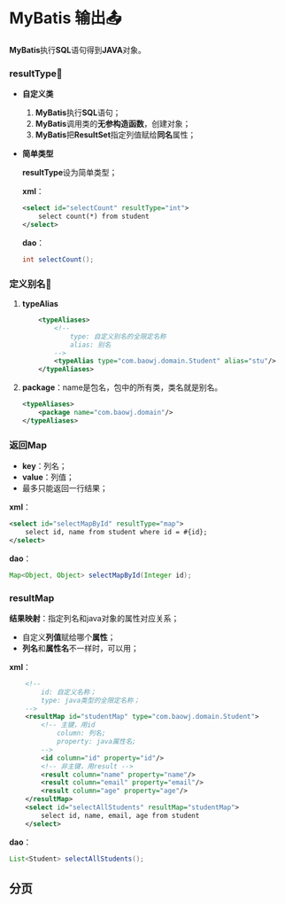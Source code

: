 # MyBatis 输出:outbox_tray:

**MyBatis**执行**SQL**语句得到**JAVA**对象。

### resultType:tada:

* **自定义类**

    1. **MyBatis**执行**SQL**语句；
    2. **MyBatis**调用类的**无参构造函数**，创建对象；
    3. **MyBatis**把**ResultSet**指定列值赋给**同名**属性；

* **简单类型**

    **resultType**设为简单类型；

    **xml**：

    ~~~xml
    <select id="selectCount" resultType="int">
        select count(*) from student
    </select>
    ~~~

    **dao**：

    ~~~java
    int selectCount();
    ~~~



### 定义别名:name_badge:

1. **typeAlias**

    ~~~xml
        <typeAliases>
            <!--
                type: 自定义别名的全限定名称
                alias: 别名
            -->
            <typeAlias type="com.baowj.domain.Student" alias="stu"/>
        </typeAliases>
    ~~~

2. **package**：name是包名，包中的所有类，类名就是别名。

    ~~~xml
    <typeAliases>
        <package name="com.baowj.domain"/>
    </typeAliases>
    ~~~



### 返回Map

* **key**：列名；
* **value**：列值；
* 最多只能返回一行结果；

**xml**：

~~~xml
<select id="selectMapById" resultType="map">
    select id, name from student where id = #{id};
</select>
~~~

**dao**：

~~~java
Map<Object, Object> selectMapById(Integer id);
~~~



### resultMap

**结果映射**：指定列名和java对象的属性对应关系；

* 自定义**列值**赋给哪个**属性**；
* **列名**和**属性名**不一样时，可以用；

**xml**：

~~~xml
    <!--
        id: 自定义名称；
        type: java类型的全限定名称；
    -->
    <resultMap id="studentMap" type="com.baowj.domain.Student">
        <!-- 主键，用id
            column: 列名;
            property: java属性名;
        -->
        <id column="id" property="id"/>
        <!-- 非主键，用result -->
        <result column="name" property="name"/>
        <result column="email" property="email"/>
        <result column="age" property="age"/>
    </resultMap>
    <select id="selectAllStudents" resultMap="studentMap">
        select id, name, email, age from student
    </select>
~~~

**dao**：

~~~java
List<Student> selectAllStudents();
~~~



## 分页

